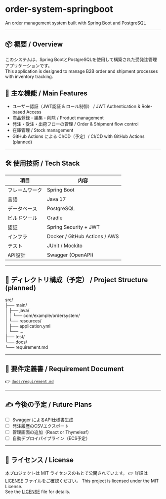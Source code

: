 # order-system-springboot
An order management system built with Spring Boot and PostgreSQL

---

## 📦 概要 / Overview

このシステムは、Spring BootとPostgreSQLを使用して構築された受発注管理アプリケーションです。  
This application is designed to manage B2B order and shipment processes with inventory tracking.

## 🚀 主な機能 / Main Features

- ユーザー認証（JWT認証 & ロール制御） / JWT Authentication & Role-based Access
- 商品登録・編集・削除 / Product management
- 発注・受注・出荷フローの管理 / Order & Shipment flow control
- 在庫管理 / Stock management
- GitHub Actions による CI/CD（予定）/ CI/CD with GitHub Actions (planned)

---

## 🛠️ 使用技術 / Tech Stack

| 項目         | 内容                            |
|--------------|---------------------------------|
| フレームワーク | Spring Boot                     |
| 言語         | Java 17                         |
| データベース | PostgreSQL                      |
| ビルドツール | Gradle                          |
| 認証         | Spring Security + JWT           |
| インフラ     | Docker / GitHub Actions / AWS   |
| テスト       | JUnit / Mockito                 |
| API設計      | Swagger (OpenAPI)               |

---

## 📁 ディレクトリ構成（予定） / Project Structure (planned)

src/  
├── main/  
│ ├── java/  
│ │ └── com/example/ordersystem/  
│ └── resources/  
│ ├── application.yml  
│ └── ...  
├── test/  
└── docs/  
    └── requirement.md  

---

## 📄 要件定義書 / Requirement Document

👉 [`docs/requirement.md`](./docs/requirement.md)

---

## ✍️ 今後の予定 / Future Plans

- [ ] Swagger によるAPI仕様書生成
- [ ] 発注履歴のCSVエクスポート
- [ ] 管理画面の追加（React or Thymeleaf）
- [ ] 自動デプロイパイプライン（ECS予定）

---

## 📜 ライセンス / License
本プロジェクトは MIT ライセンスのもとで公開されています。
👉 詳細は [LICENSE](./LICENSE) ファイルをご確認ください。
This project is licensed under the MIT License.  
See the [LICENSE](./LICENSE) file for details.
